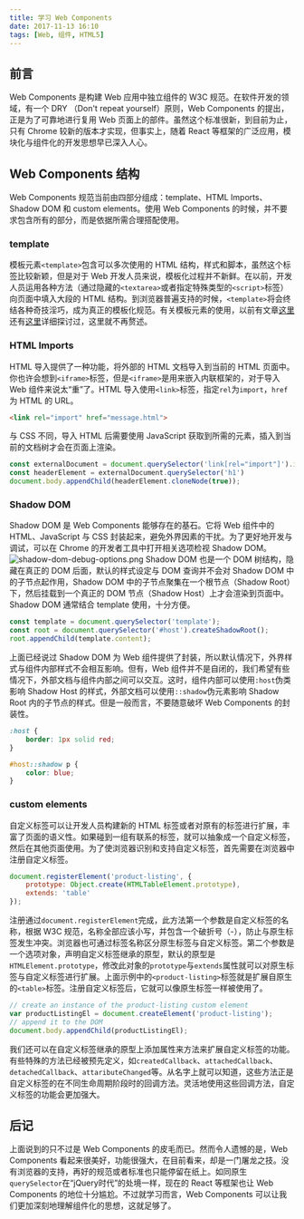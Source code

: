 ```yaml
---
title: 学习 Web Components
date: 2017-11-13 16:10
tags: [Web, 组件, HTML5]
---
```

## 前言
Web Components 是构建 Web 应用中独立组件的 W3C 规范。在软件开发的领域，有一个 DRY （Don't repeat yourself）原则，Web Components 的提出，正是为了可靠地进行复用 Web 页面上的部件。虽然这个标准很新，到目前为止，只有 Chrome 较新的版本才实现，但事实上，随着 React 等框架的广泛应用，模块化与组件化的开发思想早已深入人心。

## Web Components 结构
Web Components 规范当前由四部分组成：template、HTML Imports、Shadow DOM 和 custom elements。使用 Web Components 的时候，并不要求包含所有的部分，而是依据所需合理搭配使用。

### template
模板元素`<template>`包含可以多次使用的 HTML 结构，样式和脚本，虽然这个标签比较新颖，但是对于 Web 开发人员来说，模板化过程并不新鲜。在以前，开发人员运用各种方法（通过隐藏的`<textarea>`或者指定特殊类型的`<script>`标签）向页面中填入大段的 HTML 结构。到浏览器普遍支持的时候，`<template>`将会终结各种奇技淫巧，成为真正的模板化规范。有关模板元素的使用，以前有文章[这里](/2015/12/html5-template-usage-partI.html)还有[这里](/2015/12/html5-template-usage-partII.html)详细探讨过，这里就不再赘述。

### HTML Imports
HTML 导入提供了一种功能，将外部的 HTML 文档导入到当前的 HTML 页面中。你也许会想到`<iframe>`标签，但是`<iframe>`是用来嵌入内联框架的，对于导入 Web 组件来说太“重”了。HTML 导入使用`<link>`标签，指定`rel`为`import`，`href`为 HTML 的 URL。
```HTML
<link rel="import" href="message.html">
```
与 CSS 不同，导入 HTML 后需要使用 JavaScript 获取到所需的元素，插入到当前的文档树才会在页面上渲染。
```JavaScript
const externalDocument = document.querySelector('link[rel="import"]').import;
const headerElement = externalDocument.querySelector('h1')
document.body.appendChild(headerElement.cloneNode(true));
```

### Shadow DOM
Shadow DOM 是 Web Components 能够存在的基石。它将 Web 组件中的 HTML、JavaScript 与 CSS 封装起来，避免外界因素的干扰。为了更好地开发与调试，可以在 Chrome 的开发者工具中打开相关选项检视 Shadow DOM。
![shadow-dom-debug-options.png](/img/shadow-dom-debug-options.png)
Shadow DOM 也是一个 DOM 树结构，隐藏在真正的 DOM 后面，默认的样式设定与 DOM 查询并不会对 Shadow DOM 中的子节点起作用，Shadow DOM 中的子节点聚集在一个根节点（Shadow Root）下，然后挂载到一个真正的 DOM 节点（Shadow Host）上才会渲染到页面中。Shadow DOM 通常结合 template 使用，十分方便。
```JavaScript
const template = document.querySelector('template');
const root = document.querySelector('#host').createShadowRoot();
root.appendChild(template.content);
```
上面已经说过 Shadow DOM 为 Web 组件提供了封装，所以默认情况下，外界样式与组件内部样式不会相互影响。但有，Web 组件并不是自闭的，我们希望有些情况下，外部文档与组件内部之间可以交互。这时，组件内部可以使用`:host`伪类影响 Shadow Host 的样式，外部文档可以使用`::shadow`伪元素影响 Shadow Root 内的子节点的样式。但是一般而言，不要随意破坏 Web Components 的封装性。
```CSS
:host {
    border: 1px solid red;
}

#host::shadow p {
    color: blue;
}
```

### custom elements
自定义标签可以让开发人员构建新的 HTML 标签或者对原有的标签进行扩展，丰富了页面的语义性。如果碰到一组有联系的标签，就可以抽象成一个自定义标签，然后在其他页面使用。为了使浏览器识别和支持自定义标签，首先需要在浏览器中注册自定义标签。
```JavaScript
document.registerElement('product-listing', {
    prototype: Object.create(HTMLTableElement.prototype),
    extends: 'table'
});
```
注册通过`document.registerElement`完成，此方法第一个参数是自定义标签的名称，根据 W3C 规范，名称全部应该小写，并包含一个破折号（-），防止与原生标签发生冲突。浏览器也可通过标签名称区分原生标签与自定义标签。第二个参数是一个选项对象，声明自定义标签继承的原型，默认的原型是`HTMLElement.prototype`，修改此对象的`prototype`与`extends`属性就可以对原生标签与自定义标签进行扩展。上面示例中的`<product-listing>`标签就是扩展自原生的`<table>`标签。注册自定义标签后，它就可以像原生标签一样被使用了。
```JavaScript
// create an instance of the product-listing custom element
var productListingEl = document.createElement('product-listing');
// append it to the DOM
document.body.appendChild(productListingEl);
```
我们还可以在自定义标签继承的原型上添加属性来方法来扩展自定义标签的功能。有些特殊的方法已经被预先定义，如`createdCallback`、`attachedCallback`、`detachedCallback`、`attaributeChanged`等。从名字上就可以知道，这些方法正是自定义标签的在不同生命周期阶段时的回调方法。灵活地使用这些回调方法，自定义标签的功能会更加强大。

## 后记
上面说到的只不过是 Web Components 的皮毛而已。然而令人遗憾的是，Web Components 看起来很美好，功能很强大，在目前看来，却是一门屠龙之技。没有浏览器的支持，再好的规范或者标准也只能停留在纸上。如同原生`querySelector`在“jQuery时代”的处境一样，现在的 React 等框架也让 Web Components 的地位十分尴尬。不过就学习而言，Web Components 可以让我们更加深刻地理解组件化的思想，这就足够了。

